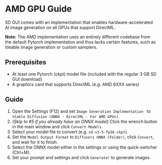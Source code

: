 # AMD GPU Guide
SD GUI comes with an implementation that enables hardware-accelerated AI image generation on all GPUs that support DirectML.

**Note:** The AMD implementation uses an entirely different codebase from the default Pytorch implementation and thus lacks certain features, such as tileable image generation or custom samplers.

## Prerequisites

* At least one Pytorch (ckpt) model file (included with the regular 3 GB SD GUI download)
* A graphics card that supports DirectML (e.g. AMD 6XXX series)



## Guide

1. Open the Settings (F12) and set `Image Generation Implementation ` to `Stable Diffusion (ONNX - DirectML - For AMD GPUs)`.
2. *(Skip to #5 if you already have an ONNX model)* Click the wrench button in the main window and click `Convert Models.`
3. Select your model file to convert (e.g. `sd-v1-5-fp16.ckpt`).
4. Set the `Model Output Format` to `Diffusers ONNX (Folder)`, click `Convert`, and wait for it to finish.
5. Select the ONNX model either in the settings or using the quick-switcher (Ctrl+M).
6. Set your prompt and settings and click `Generate!` to generate images.
